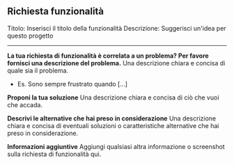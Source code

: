 ## Richiesta funzionalità

Titolo: Inserisci il titolo della funzionalità
Descrizione: Suggerisci un'idea per questo progetto

---

**La tua richiesta di funzionalità è correlata a un problema? Per favore fornisci una descrizione del problema.**
Una descrizione chiara e concisa di quale sia il problema.

- Es. Sono sempre frustrato quando [...]

**Proponi la tua soluzione**
Una descrizione chiara e concisa di ciò che vuoi che accada.

**Descrivi le alternative che hai preso in considerazione**
Una descrizione chiara e concisa di eventuali soluzioni o caratteristiche alternative che hai preso in considerazione.

**Informazioni aggiuntive**
Aggiungi qualsiasi altra informazione o screenshot sulla richiesta di funzionalità qui.
